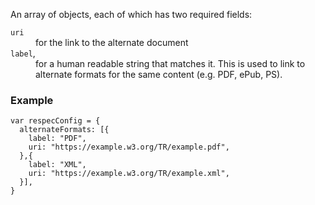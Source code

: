 An array of objects, each of which has two required fields:
<dl>
  <dt><code>uri</code></dt>
  <dd>for the link to the alternate document</dd>
  <dt><code>label</code>,</dt>
  <dd>for a human readable string that matches it. This is used to link to alternate formats for the same content (e.g. PDF, ePub, PS).</dd>
</dl>

### Example
```JS
var respecConfig = {
  alternateFormats: [{
    label: "PDF",
    uri: "https://example.w3.org/TR/example.pdf",
  },{
    label: "XML",
    uri: "https://example.w3.org/TR/example.xml",
  }],
}
```